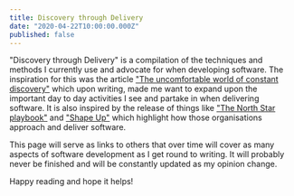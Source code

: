 ```yaml
---
title: Discovery through Delivery
date: "2020-04-22T10:00:00.000Z"
published: false
---
```


"Discovery through Delivery" is a compilation of the techniques and methods I currently use and advocate for when developing software. The inspiration for this was the article ["The uncomfortable world of constant discovery"]("http://www.defmyfunc.com/2019-06-12_the_uncomfortable_world_of_constan_discovery") which upon writing, made me want to expand upon the important day to day activities I see and partake in when delivering software. It is also inspired by the release of things like ["The North Star playbook"]("https://amplitude.com/north-star) and ["Shape Up"]("https://basecamp.com/shapeup/webbook") which highlight how those organisations approach and deliver software.

This page will serve as links to others that over time will cover as many aspects of software development as I get round to writing. It will probably never be finished and will be constantly updated as my opinion change.

Happy reading and hope it helps!
